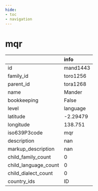 ```yaml
---
hide:
- toc
- navigation
---
```

# mqr
|                      | info     |
|:---------------------|:---------|
| id                   | mand1443 |
| family_id            | toro1256 |
| parent_id            | tora1268 |
| name                 | Mander   |
| bookkeeping          | False    |
| level                | language |
| latitude             | -2.29479 |
| longitude            | 138.751  |
| iso639P3code         | mqr      |
| description          | nan      |
| markup_description   | nan      |
| child_family_count   | 0        |
| child_language_count | 0        |
| child_dialect_count  | 0        |
| country_ids          | ID       |